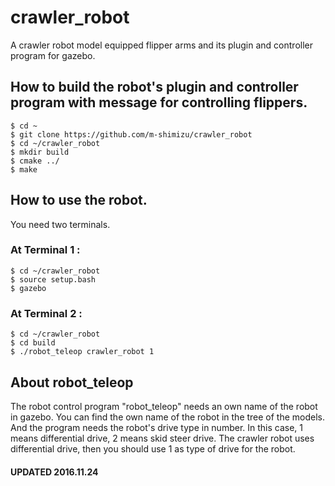 # crawler_robot
A crawler robot model equipped flipper arms and its plugin and controller program for gazebo.

## How to build the robot's plugin and controller program with message for controlling flippers.
    $ cd ~
    $ git clone https://github.com/m-shimizu/crawler_robot
    $ cd ~/crawler_robot
    $ mkdir build  
    $ cmake ../  
    $ make  

## How to use the robot.
You need two terminals.

### At Terminal 1 :  
    $ cd ~/crawler_robot
    $ source setup.bash  
    $ gazebo  

### At Terminal 2 :  
    $ cd ~/crawler_robot
    $ cd build  
    $ ./robot_teleop crawler_robot 1  

## About robot\_teleop
The robot control program "robot\_teleop" needs an own name of the robot in gazebo. You can find the own name of the robot in the tree of the models.  
And the program needs the robot's drive type in number. In this case, 1 means differential drive, 2 means skid steer drive. The crawler robot uses differential drive, then you should use 1 as type of drive for the robot.

#### UPDATED 2016.11.24
